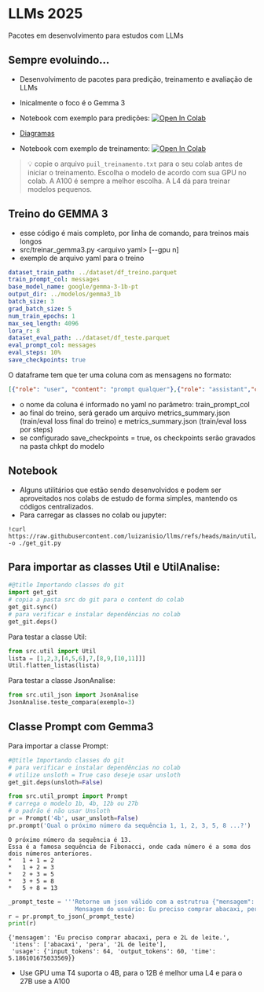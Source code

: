 # LLMs 2025
Pacotes em desenvolvimento para estudos com LLMs

## Sempre evoluindo... 
- Desenvolvimento de pacotes para predição, treinamento e avaliação de LLMs
- Inicalmente o foco é o Gemma 3
-  Notebook com exemplo para predições: [![Open In Colab](https://colab.research.google.com/assets/colab-badge.svg)](https://colab.research.google.com/github/luizanisio/llms/blob/main//Git_LuizAnisio_LLMs_GEMMA_exemplos_2025.ipynb)
-  [Diagramas](./diagramas.md)

-  Notebook com exemplo de treinamento: [![Open In Colab](https://colab.research.google.com/assets/colab-badge.svg)](https://colab.research.google.com/github/luizanisio/llms/blob/main//ntb_treinamento/Passo_a_Passo_LLM_Fine_Tuning_2025.ipynb)
> 💡 copie o arquivo `puil_treinamento.txt` para o seu colab antes de iniciar o treinamento. Escolha o modelo de acordo com sua GPU no colab. A A100 é sempre a melhor escolha. A L4 dá para treinar modelos pequenos.


## Treino do GEMMA 3
- esse código é mais completo, por linha de comando, para treinos mais longos
- src/treinar_gemma3.py \<arquivo yaml\> \[--gpu n\]
- exemplo de arquivo yaml para o treino
```yaml
dataset_train_path: ../dataset/df_treino.parquet
train_prompt_col: messages
base_model_name: google/gemma-3-1b-pt
output_dir: ../modelos/gemma3_1b
batch_size: 3
grad_batch_size: 5
num_train_epochs: 1
max_seq_length: 4096
lora_r: 8
dataset_eval_path: ../dataset/df_teste.parquet
eval_prompt_col: messages
eval_steps: 10%
save_checkpoints: true
```
O dataframe tem que ter uma coluna com as mensagens no formato:
```json
[{"role": "user", "content": "prompt qualquer"},{"role": "assistant","content":"resposta qualquer"}]
```
- o nome da coluna é informado no yaml no parâmetro: train_prompt_col
- ao final do treino, será gerado um arquivo metrics_summary.json (train/eval loss final do treino) e metrics_summary.json (train/eval loss por steps)
- se configurado save_checkpoints = true, os checkpoints serão gravados na pasta chkpt do modelo
 
## Notebook
- Alguns utilitários que estão sendo desenvolvidos e podem ser aproveitados nos colabs de estudo de forma simples, mantendo os códigos centralizados.
- Para carregar as classes no colab ou jupyter:
```
!curl https://raw.githubusercontent.com/luizanisio/llms/refs/heads/main/util/get_git.py -o ./get_git.py
```
 
## Para importar as classes Util e UtilAnalise:
```python
#@title Importando classes do git
import get_git
# copia a pasta src do git para o content do colab
get_git.sync()
# para verificar e instalar dependências no colab
get_git.deps() 
```
 
Para testar a classe Util:
```python
from src.util import Util
lista = [1,2,3,[4,5,6],7,[8,9,[10,11]]]
Util.flatten_listas(lista)
```
 
Para testar a classe JsonAnalise:
```python
from src.util_json import JsonAnalise
JsonAnalise.teste_compara(exemplo=3)
```

## Classe Prompt com Gemma3
Para importar a classe Prompt:
```python
#@title Importando classes do git
# para verificar e instalar dependências no colab
# utilize unsloth = True caso deseje usar unsloth 
get_git.deps(unsloth=False) 

from src.util_prompt import Prompt
# carrega o modelo 1b, 4b, 12b ou 27b
# o padrão é não usar Unsloth
pr = Prompt('4b', usar_unsloth=False) 
pr.prompt('Qual o próximo número da sequência 1, 1, 2, 3, 5, 8 ...?')
```
```
O próximo número da sequência é 13.
Essa é a famosa sequência de Fibonacci, onde cada número é a soma dos dois números anteriores.
*   1 + 1 = 2
*   1 + 2 = 3
*   2 + 3 = 5
*   3 + 5 = 8
*   5 + 8 = 13
```

```python
_prompt_teste = '''Retorne um json válido com a estrutrua {"mensagem": com a mensagem do usuário, "itens": com uma lista de itens quando ele enumerar algo }
                   Mensagem do usuário: Eu preciso comprar abacaxi, pera e 2L de leite.'''
r = pr.prompt_to_json(_prompt_teste)
print(r)
```
```
{'mensagem': 'Eu preciso comprar abacaxi, pera e 2L de leite.', 
 'itens': ['abacaxi', 'pera', '2L de leite'], 
 'usage': {'input_tokens': 64, 'output_tokens': 60, 'time': 5.186101675033569}}
```

* Use GPU uma T4 suporta o 4B, para o 12B é melhor uma L4 e para o 27B use a A100
